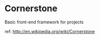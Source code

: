 # Cornerstone

Basic front-end framework for projects

ref: http://en.wikipedia.org/wiki/Cornerstone
